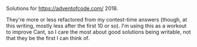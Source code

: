 Solutions for https://adventofcode.com/ 2018.

They're more or less refactored from my contest-time answers (though,
at this writing, mostly less after the first 10 or so). I'm using this
as a workout to improve Cant, so I care the most about good
solutions being writable, not that they be the first I can think of.
